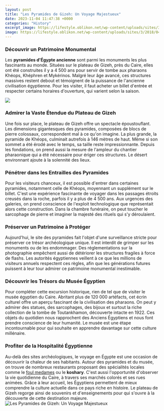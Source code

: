 ```yaml
---
layout: post
title: "Les Pyramides de Gizeh: Un Voyage Majestueux"
date: 2023-11-04 11:47:38 +0000
categories: "History"
excerpt_image: https://lifestyle.oblikon.net/wp-content/uploads/sites/3/2018/04/11185-les-pyramides-de-gizeh-composees-de-pie-1500x0-1.jpg
image: https://lifestyle.oblikon.net/wp-content/uploads/sites/3/2018/04/11185-les-pyramides-de-gizeh-composees-de-pie-1500x0-1.jpg
---
```


### Découvrir un Patrimoine Monumental
Les **pyramides d'Égypte ancienne** sont parmi les monuments les plus fascinants au monde. Situées sur le plateau de Gizeh, près du Caire, elles ont été construites il y a 4 500 ans pour servir de tombe aux pharaons Khéops, Khéphren et Mykérinos. Malgré leur âge avancé, ces structures massives restent debout et témoignent de la puissance de l'ancienne civilisation égyptienne. Pour les visiter, il faut acheter un billet d'entrée et respecter certains horaires d'ouverture, qui varient selon la saison. 

![](https://voyageforum.info/images/hd/posts/openmedium/1564854805-ODk7K0EV4LiqhHj.jpeg)
### Admirer la Vaste Étendue du Plateau de Gizeh
Une fois sur place, le plateau de Gizeh offre un spectacle époustouflant. Les dimensions gigantesques des pyramides, composées de blocs de pierre colossaux, correspondent mal à ce qu'on imagine. La plus grande, la pyramide de Khéops, culminait autrefois à 146 mètres de haut. Même si son sommet a été érodé avec le temps, sa taille reste impressionnante. Depuis les fondations, on prend aussi la mesure de l'ampleur du chantier pharaonique qui a été nécessaire pour ériger ces structures. Le désert environnant ajoute à la solennité des lieux. 
### Pénétrer dans les Entrailles des Pyramides
Pour les visiteurs chanceux, il est possible d'entrer dans certaines pyramides, notamment celle de Khéops, moyennant un supplément sur le billet. C'est une expérience fascinante de voyager dans les passages étroits creusés dans la roche, parfois il y a plus de 4 500 ans. Aux urgences des galeries, on prend conscience de l'exploit technologique que représentait alors cette construction. Dans la chambre funéraire, on peut toucher le sarcophage de pierre et imaginer la majesté des rituels qui s'y déroulaient.
### Préserver un Patrimoine à Protéger
Aujourd'hui, le site des pyramides fait l'objet d'une surveillance stricte pour préserver ce trésor archéologique unique. Il est interdit de grimper sur les monuments ou de les endommager. Des réglementations sur la photographie empêchent aussi de détériorer les structures fragiles à force de flashs. Les autorités égyptiennes veillent à ce que les millions de visiteurs annuels respectent ces règles, afin que les générations futures puissent à leur tour admirer ce patrimoine monumental inestimable.
### Découvrir les Trésors du Musée Égyptien 
Pour compléter cette excursion historique, rien de tel que de visiter le musée égyptien du Caire. Abritant plus de 120 000 artéfacts, cet écrin culturel offre un aperçu fascinant de la civilisation des pharaons. On peut y admirer des statues, des sarcophages, des bijoux et surtout la riche collection de la tombe de Toutankhamon, découverte intacte en 1922. Ces objets du quotidien nous rapprochent des Anciens Égyptiens et nous font prendre conscience de leur humanité. Le musée est une étape incontournable pour qui souhaite en apprendre davantage sur cette culture millénaire. 
### Profiter de la Hospitalité Égyptienne
Au-delà des sites archéologiques, le voyage en Égypte est une occasion de découvrir la chaleur de ses habitants. Autour des pyramides et du musée, on trouve de nombreux restaurants proposant des spécialités locales comme le [foul medames](https://jnewshub.github.io/2023-10-18-a-comprehensive-guide-to-experiencing-philadelphia-like-a-local/) ou le **koshary**. C'est aussi l'opportunité d'observer la vie quotidienne du Caire, à travers ses marchés colorés et ses rues animées. Grâce à leur accueil, les Égyptiens permettent de mieux comprendre la culture actuelle dans ce pays riche en histoire. Le plateau de Gizeh regorge ainsi de souvenirs et d'enseignements pour qui s'ouvre à la découverte de cette destination majeure.
![Les Pyramides de Gizeh: Un Voyage Majestueux](https://lifestyle.oblikon.net/wp-content/uploads/sites/3/2018/04/11185-les-pyramides-de-gizeh-composees-de-pie-1500x0-1.jpg)